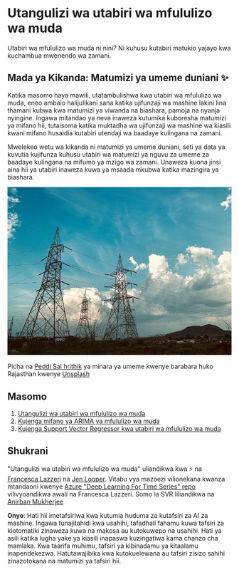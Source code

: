# Utangulizi wa utabiri wa mfululizo wa muda

Utabiri wa mfululizo wa muda ni nini? Ni kuhusu kutabiri matukio yajayo kwa kuchambua mwenendo wa zamani.

## Mada ya Kikanda: Matumizi ya umeme duniani ✨

Katika masomo haya mawili, utatambulishwa kwa utabiri wa mfululizo wa muda, eneo ambalo halijulikani sana katika ujifunzaji wa mashine lakini lina thamani kubwa kwa matumizi ya viwanda na biashara, pamoja na nyanja nyingine. Ingawa mitandao ya neva inaweza kutumika kuboresha matumizi ya mifano hii, tutaisoma katika muktadha wa ujifunzaji wa mashine wa kiasili kwani mifano husaidia kutabiri utendaji wa baadaye kulingana na zamani.

Mwelekeo wetu wa kikanda ni matumizi ya umeme duniani, seti ya data ya kuvutia kujifunza kuhusu utabiri wa matumizi ya nguvu za umeme za baadaye kulingana na mifumo ya mzigo wa zamani. Unaweza kuona jinsi aina hii ya utabiri inaweza kuwa ya msaada mkubwa katika mazingira ya biashara.

![gridi ya umeme](../../../translated_images/electric-grid.0c21d5214db09ffae93c06a87ca2abbb9ba7475ef815129c5b423d7f9a7cf136.sw.jpg)

Picha na [Peddi Sai hrithik](https://unsplash.com/@shutter_log?utm_source=unsplash&utm_medium=referral&utm_content=creditCopyText) ya minara ya umeme kwenye barabara huko Rajasthan kwenye [Unsplash](https://unsplash.com/s/photos/electric-india?utm_source=unsplash&utm_medium=referral&utm_content=creditCopyText)

## Masomo

1. [Utangulizi wa utabiri wa mfululizo wa muda](1-Introduction/README.md)
2. [Kujenga mifano ya ARIMA ya mfululizo wa muda](2-ARIMA/README.md)
3. [Kujenga Support Vector Regressor kwa utabiri wa mfululizo wa muda](3-SVR/README.md)

## Shukrani

"Utangulizi wa utabiri wa mfululizo wa muda" uliandikwa kwa ⚡️ na [Francesca Lazzeri](https://twitter.com/frlazzeri) na [Jen Looper](https://twitter.com/jenlooper). Vitabu vya mazoezi vilionekana kwanza mtandaoni kwenye [Azure "Deep Learning For Time Series" repo](https://github.com/Azure/DeepLearningForTimeSeriesForecasting) vilivyoandikwa awali na Francesca Lazzeri. Somo la SVR liliandikwa na [Anirban Mukherjee](https://github.com/AnirbanMukherjeeXD)

**Onyo**:
Hati hii imetafsiriwa kwa kutumia huduma za kutafsiri za AI za mashine. Ingawa tunajitahidi kwa usahihi, tafadhali fahamu kuwa tafsiri za kiotomatiki zinaweza kuwa na makosa au kutokuwepo na usahihi. Hati ya asili katika lugha yake ya kiasili inapaswa kuzingatiwa kama chanzo cha mamlaka. Kwa taarifa muhimu, tafsiri ya kibinadamu ya kitaalamu inapendekezwa. Hatutawajibika kwa kutokuelewana au tafsiri zisizo sahihi zinazotokana na matumizi ya tafsiri hii.